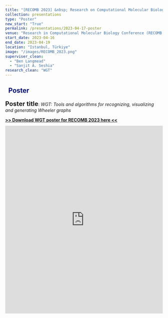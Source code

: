 ```yaml
---
title: "[RECOMB 2023] &nbsp; Research on Computational Molecular Biology 2023"
collection: presentations
type: "Poster"
new_start: "True"
permalink: /presentations/2023-04-17-poster
venue: "Research in Computational Molecular Biology Conference (RECOMB 2023)"
start_date: 2023-04-16
end_date: 2023-04-19
location: "Istanbul, Türkiye"
image: "/images/RECOMB_2023.png"
superviser_clean:
  - "Ben Langmead"
  - "Sanjit A. Seshia"
research_clean: "WGT"
---
```


<h2 style="color: #000f70"> <i class="fas fa-dot-circle" style="font-size:18px;"></i> &nbsp;&nbsp;Poster </h2>

<b style="font-size:15pt">Poster title</b>: <i>WGT: Tools and algorithms for recognizing, visualizing and generating Wheeler graphs</i>

<div id="content_cv_pdf">
  <a href="https://storage.googleapis.com/storage.khchao.com/JHU%20PhD/RECOMB2023/WGT_poster.pdf" target="_blan"><b> >> Download WGT poster for RECOMB 2023 here << </b></a>
  <p style="margin-top:10px">
    <iframe src="https://storage.googleapis.com/storage.khchao.com/JHU%20PhD/RECOMB2023/WGT_poster.pdf" width="100%" height="600" style="border:none;" scrolling="no"></iframe>
  </p>
</div>
